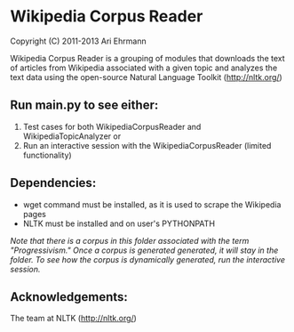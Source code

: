 Wikipedia Corpus Reader
=======================
Copyright (C) 2011-2013 Ari Ehrmann

Wikipedia Corpus Reader is a grouping of modules that downloads the text of articles
from Wikipedia associated with a given topic and analyzes the text data using the open-source
Natural Language Toolkit (http://nltk.org/)


Run main.py to see either:
--------------------------
1. Test cases for both WikipediaCorpusReader and WikipediaTopicAnalyzer or
2. Run an interactive session with the WikipediaCorpusReader (limited
	functionality)

Dependencies:
-------------
* wget command must be installed, as it is used to scrape the Wikipedia pages
* NLTK must be installed and on user's PYTHONPATH 

*Note that there is a corpus in this folder associated with the term "Progressivism." 
Once a corpus is generated generated, it will stay in the folder. To
see how the corpus is dynamically generated, run the interactive session.*

Acknowledgements:
-----------------
The team at NLTK (http://nltk.org/)